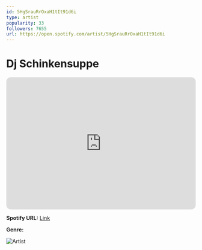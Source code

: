 ```yaml
---
id: 5HgSrauRrOxaH1tIt91d6i
type: artist
popularity: 33
followers: 7655
url: https://open.spotify.com/artist/5HgSrauRrOxaH1tIt91d6i
---
```

# Dj Schinkensuppe

<iframe style="border-radius:12px" src="https://open.spotify.com/embed/artist/5HgSrauRrOxaH1tIt91d6i" width="100%" height="352" frameBorder="0" allowfullscreen="" allow="autoplay; clipboard-write; encrypted-media; fullscreen; picture-in-picture" loading="lazy"></iframe>

**Spotify URL:** [Link](https://open.spotify.com/artist/5HgSrauRrOxaH1tIt91d6i)

**Genre:** 

![Artist](https://i.scdn.co/image/ab6761610000e5ebbe75e1addd8a4d76a2934183)

